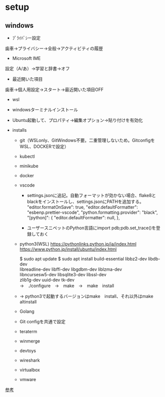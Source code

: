 # setup

## windows

- ﾌﾟﾗｲﾊﾞｼー設定

歯車→プライバシー→全般→アクティビティの履歴

- Microsoft IME

設定（A/あ）→学習と辞書→オフ

- 最近開いた項目

歯車→個人用設定→スタート→最近開いた項目OFF

- wsl

- windowsターミナルインストール

- Ubuntu起動して、プロパティ→編集オプション→貼り付けを有効化

- installs

  - git（WSLonly、GitWindows不要。二重管理しないため。GitconfigをWSL、DOCKERで設定）
  
  - kubectl
  
  - minikube
  
  - docker
  
  - vscode  
  
     - settings.jsonに追記。自動フォーマットが効かない場合、flake8とblackをインストールし、settings.jsonにPATHを追加する。
       "editor.formatOnSave": true,
       "editor.defaultFormatter": "esbenp.prettier-vscode",
       "python.formatting.provider": "black",
       "[python]": {
         "editor.defaultFormatter": null,
       }, 
     
    - ユーザースニペットのPython言語にimport pdb;pdb.set_trace()を登録しておく
    
  - python3(WSL) https://pythonlinks.python.jp/ja/index.html https://www.python.jp/install/ubuntu/index.html
  
    $ sudo apt update
    $ sudo apt install build-essential libbz2-dev libdb-dev \
    libreadline-dev libffi-dev libgdbm-dev liblzma-dev \
    libncursesw5-dev libsqlite3-dev libssl-dev \
    zlib1g-dev uuid-dev tk-dev  
  →　./configure　→　make　→　make　install  
  - -> python3で起動するバージョンはmake　install、それ以外はmake　altinstall

  - Golang

  - Git configを共通で設定

  - teraterm 

  - winmerge

  - devtoys

  - wireshark

  - virtualbox

  - vmware

[参考](https://blog.katsubemakito.net/git/git-config-1st)
